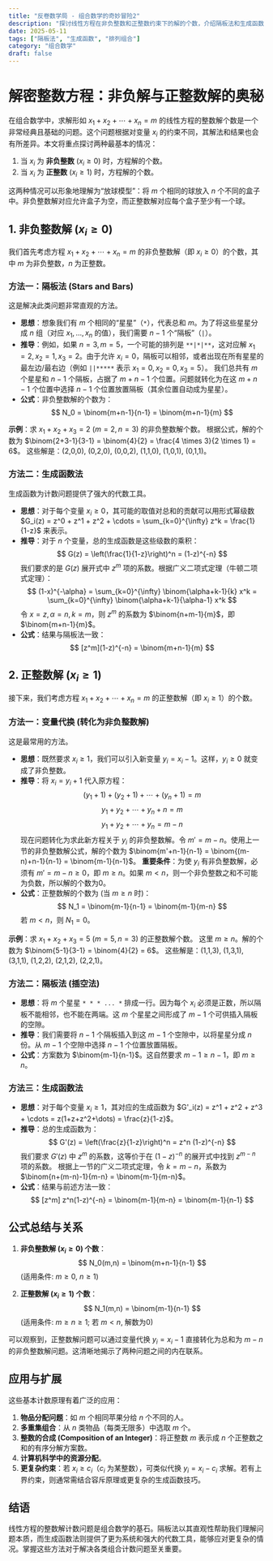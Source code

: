 ```yaml
---
title: "反卷数学局 - 组合数学的奇妙冒险2"
description: "探讨线性方程在非负整数和正整数约束下的解的个数，介绍隔板法和生成函数等经典求解技巧"
date: 2025-05-11 
tags: ["隔板法", "生成函数", "排列组合"]
category: "组合数学"
draft: false
---
```


# 解密整数方程：非负解与正整数解的奥秘

在组合数学中，求解形如 $x_1 + x_2 + \cdots + x_n = m$ 的线性方程的整数解个数是一个非常经典且基础的问题。这个问题根据对变量 $x_i$ 的约束不同，其解法和结果也会有所差异。本文将重点探讨两种最基本的情况：

1.  当 $x_i$ 为 **非负整数** ($x_i \ge 0$) 时，方程解的个数。
2.  当 $x_i$ 为 **正整数** ($x_i \ge 1$) 时，方程解的个数。

这两种情况可以形象地理解为“放球模型”：将 $m$ 个相同的球放入 $n$ 个不同的盒子中。非负整数解对应允许盒子为空，而正整数解对应每个盒子至少有一个球。

## 1. 非负整数解 ($x_i \ge 0$)

我们首先考虑方程 $x_1 + x_2 + \cdots + x_n = m$ 的非负整数解（即 $x_i \ge 0$）的个数，其中 $m$ 为非负整数，$n$ 为正整数。

### 方法一：隔板法 (Stars and Bars)

这是解决此类问题非常直观的方法。

*   **思想**：想象我们有 $m$ 个相同的“星星”（`*`），代表总和 $m$。为了将这些星星分成 $n$ 组（对应 $x_1, \dots, x_n$ 的值），我们需要 $n-1$ 个“隔板”（`|`）。
*   **推导**：例如，如果 $n=3, m=5$，一个可能的排列是 `**|*|**`，这对应解 $x_1=2, x_2=1, x_3=2$。由于允许 $x_i=0$，隔板可以相邻，或者出现在所有星星的最左边/最右边（例如 `||*****` 表示 $x_1=0, x_2=0, x_3=5$）。
    我们总共有 $m$ 个星星和 $n-1$ 个隔板，占据了 $m+n-1$ 个位置。问题就转化为在这 $m+n-1$ 个位置中选择 $n-1$ 个位置放置隔板（其余位置自动成为星星）。
*   **公式**：非负整数解的个数为：
    $$ N_0 = \binom{m+n-1}{n-1} = \binom{m+n-1}{m} $$

**示例**：求 $x_1 + x_2 + x_3 = 2$ ($m=2, n=3$) 的非负整数解个数。
根据公式，解的个数为 $\binom{2+3-1}{3-1} = \binom{4}{2} = \frac{4 \times 3}{2 \times 1} = 6$。
这些解是：(2,0,0), (0,2,0), (0,0,2), (1,1,0), (1,0,1), (0,1,1)。

### 方法二：生成函数法

生成函数为计数问题提供了强大的代数工具。

*   **思想**：对于每个变量 $x_i \ge 0$，其可能的取值对总和的贡献可以用形式幂级数 $G_i(z) = z^0 + z^1 + z^2 + \cdots = \sum_{k=0}^{\infty} z^k = \frac{1}{1-z}$ 来表示。
*   **推导**：对于 $n$ 个变量，总的生成函数是这些级数的乘积：
    $$ G(z) = \left(\frac{1}{1-z}\right)^n = (1-z)^{-n} $$
    我们要求的是 $G(z)$ 展开式中 $z^m$ 项的系数。根据广义二项式定理（牛顿二项式定理）：
    $$ (1-x)^{-\alpha} = \sum_{k=0}^{\infty} \binom{\alpha+k-1}{k} x^k = \sum_{k=0}^{\infty} \binom{\alpha+k-1}{\alpha-1} x^k $$
    令 $x=z, \alpha=n, k=m$，则 $z^m$ 的系数为 $\binom{n+m-1}{m}$，即 $\binom{m+n-1}{m}$。
*   **公式**：结果与隔板法一致：
    $$ [z^m](1-z)^{-n} = \binom{m+n-1}{m} $$

## 2. 正整数解 ($x_i \ge 1$)

接下来，我们考虑方程 $x_1 + x_2 + \cdots + x_n = m$ 的正整数解（即 $x_i \ge 1$）的个数。

### 方法一：变量代换 (转化为非负整数解)

这是最常用的方法。

*   **思想**：既然要求 $x_i \ge 1$，我们可以引入新变量 $y_i = x_i - 1$。这样，$y_i \ge 0$ 就变成了非负整数。
*   **推导**：将 $x_i = y_i + 1$ 代入原方程：
    $$ (y_1+1) + (y_2+1) + \cdots + (y_n+1) = m $$
    $$ y_1 + y_2 + \cdots + y_n + n = m $$
    $$ y_1 + y_2 + \cdots + y_n = m-n $$
    现在问题转化为求此新方程关于 $y_i$ 的非负整数解。令 $m' = m-n$。使用上一节的非负整数解公式，解的个数为 $\binom{m'+n-1}{n-1} = \binom{(m-n)+n-1}{n-1} = \binom{m-1}{n-1}$。
    **重要条件**：为使 $y_i$ 有非负整数解，必须有 $m' = m-n \ge 0$，即 $m \ge n$。如果 $m < n$，则一个非负整数之和不可能为负数，所以解的个数为0。
*   **公式**：正整数解的个数为 (当 $m \ge n$ 时)：
    $$ N_1 = \binom{m-1}{n-1} = \binom{m-1}{m-n} $$
    若 $m < n$，则 $N_1 = 0$。

**示例**：求 $x_1 + x_2 + x_3 = 5$ ($m=5, n=3$) 的正整数解个数。
这里 $m \ge n$。解的个数为 $\binom{5-1}{3-1} = \binom{4}{2} = 6$。
这些解是：(1,1,3), (1,3,1), (3,1,1), (1,2,2), (2,1,2), (2,2,1)。

### 方法二：隔板法 (插空法)

*   **思想**：将 $m$ 个星星 `* * * ... *` 排成一行。因为每个 $x_i$ 必须是正数，所以隔板不能相邻，也不能在两端。这 $m$ 个星星之间形成了 $m-1$ 个可供插入隔板的空隙。
*   **推导**：我们需要将 $n-1$ 个隔板插入到这 $m-1$ 个空隙中，以将星星分成 $n$ 份。从 $m-1$ 个空隙中选择 $n-1$ 个位置放置隔板。
*   **公式**：方案数为 $\binom{m-1}{n-1}$。这自然要求 $m-1 \ge n-1$，即 $m \ge n$。

### 方法三：生成函数法

*   **思想**：对于每个变量 $x_i \ge 1$，其对应的生成函数为 $G'_i(z) = z^1 + z^2 + z^3 + \cdots = z(1+z+z^2+\dots) = \frac{z}{1-z}$。
*   **推导**：总的生成函数为：
    $$ G'(z) = \left(\frac{z}{1-z}\right)^n = z^n (1-z)^{-n} $$
    我们要求 $G'(z)$ 中 $z^m$ 的系数，这等价于在 $(1-z)^{-n}$ 的展开式中找到 $z^{m-n}$ 项的系数。
    根据上一节的广义二项式定理，令 $k = m-n$，系数为 $\binom{n+(m-n)-1}{m-n} = \binom{m-1}{m-n}$。
*   **公式**：结果与前述方法一致：
    $$ [z^m] z^n(1-z)^{-n} = \binom{m-1}{m-n} = \binom{m-1}{n-1} $$

## 公式总结与关系

1.  **非负整数解 ($x_i \ge 0$) 个数**：
    $$ N_0(m,n) = \binom{m+n-1}{n-1} $$
    (适用条件: $m \ge 0$, $n \ge 1$)

2.  **正整数解 ($x_i \ge 1$) 个数**：
    $$ N_1(m,n) = \binom{m-1}{n-1} $$
    (适用条件: $m \ge n \ge 1$; 若 $m < n$, 解数为0)

可以观察到，正整数解问题可以通过变量代换 $y_i = x_i - 1$ 直接转化为总和为 $m-n$ 的非负整数解问题。这清晰地揭示了两种问题之间的内在联系。

## 应用与扩展

这些基本计数原理有着广泛的应用：

1.  **物品分配问题**：如 $m$ 个相同苹果分给 $n$ 个不同的人。
2.  **多重集组合**：从 $n$ 类物品（每类无限多）中选取 $m$ 个。
3.  **整数的合成 (Composition of an Integer)**：将正整数 $m$ 表示成 $n$ 个正整数之和的有序分解方案数。
4.  **计算机科学中的资源分配**。
5.  **更复杂约束**：若 $x_i \ge c_i$（$c_i$ 为某整数），可类似代换 $y_i = x_i - c_i$ 求解。若有上界约束，则通常需结合容斥原理或更复杂的生成函数技巧。

## 结语

线性方程的整数解计数问题是组合数学的基石。隔板法以其直观性帮助我们理解问题本质，而生成函数法则提供了更为系统和强大的代数工具，能够应对更复杂的情况。掌握这些方法对于解决各类组合计数问题至关重要。